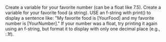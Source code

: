 Create a variable for your favorite number (can be a float like 7.5).
Create a variable for your favorite food (a string).
USE an f-string with print() to display a sentence like: "My favorite food is [YourFood] and my favorite number is [YourNumber]."
If your number was a float, try printing it again using an f-string, but format it to display with only one decimal place (e.g., :.1f).